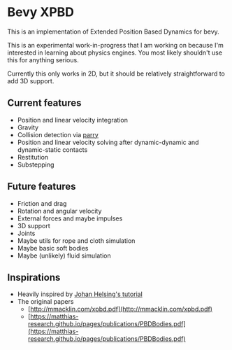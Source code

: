 # Bevy XPBD

This is an implementation of Extended Position Based Dynamics for bevy.

This is an experimental work-in-progress that I am working on because I'm interested in learning about physics engines. You most likely shouldn't use this for anything serious.

Currently this only works in 2D, but it should be relatively straightforward to add 3D support.

## Current features

- Position and linear velocity integration
- Gravity
- Collision detection via [parry](https://parry.rs)
- Position and linear velocity solving after dynamic-dynamic and dynamic-static contacts
- Restitution
- Substepping

## Future features

- Friction and drag
- Rotation and angular velocity
- External forces and maybe impulses
- 3D support
- Joints
- Maybe utils for rope and cloth simulation
- Maybe basic soft bodies
- Maybe (unlikely) fluid simulation

## Inspirations

- Heavily inspired by [Johan Helsing's tutorial](https://johanhelsing.studio/posts/bevy_xpbd)
- The original papers
  - [http://mmacklin.com/xpbd.pdf](http://mmacklin.com/xpbd.pdf)
  - [https://matthias-research.github.io/pages/publications/PBDBodies.pdf](https://matthias-research.github.io/pages/publications/PBDBodies.pdf)
